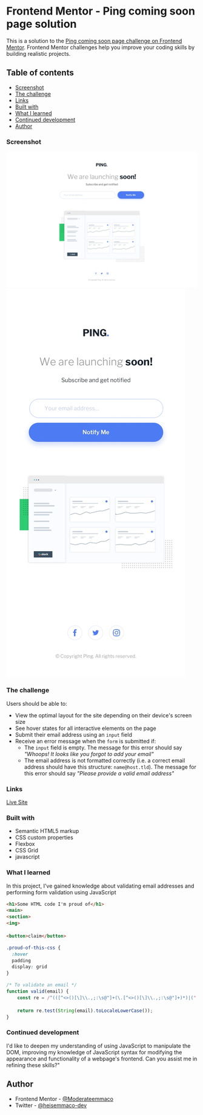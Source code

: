 # Frontend Mentor - Ping coming soon page solution

This is a solution to the [Ping coming soon page challenge on Frontend Mentor](https://www.frontendmentor.io/challenges/ping-single-column-coming-soon-page-5cadd051fec04111f7b848da). Frontend Mentor challenges help you improve your coding skills by building realistic projects. 

## Table of contents
  
  - [Screenshot](#screenshot)
  - [The challenge](#the-challenge)
  - [Links](#links)
  - [Built with](#built-with)
  - [What I learned](#what-i-learned)
  - [Continued development](#continued-development)
  - [Author](#author)

### Screenshot

<img src="/design/desktop-design.jpg">
<img src="/design/mobile-design.jpg">

### The challenge

Users should be able to:

- View the optimal layout for the site depending on their device's screen size
- See hover states for all interactive elements on the page
- Submit their email address using an `input` field
- Receive an error message when the `form` is submitted if:
	- The `input` field is empty. The message for this error should say *"Whoops! It looks like you forgot to add your email"*
	- The email address is not formatted correctly (i.e. a correct email address should have this structure: `name@host.tld`). The message for this error should say *"Please provide a valid email address"*

### Links
<a href="https://heisemmaco-dev.github.io/ping-coming-soon-page-master/">Live Site</a>

### Built with

- Semantic HTML5 markup
- CSS custom properties
- Flexbox
- CSS Grid
- javascript

### What I learned

In this project, I've gained knowledge about validating email addresses and performing form validation using JavaScript 

```html
<h1>Some HTML code I'm proud of</h1>
<main>
<section>
<img>

<button>claim</button>
```

```css
.proud-of-this-css {
  :hover
  padding 
  display: grid
}
```
```js
/* To validate an email */
function valid(email) {
    const re = /^(([^<>()[\]\\.,;:\s@"]+(\.[^<>()[\]\\.,;:\s@"]+)*)|(".+"))@((\[[[0-9]{1,3}\.[0-9]{1,3}\.[0-9]{1,3}\.[0-9]{1,3}\])|(([a-zA-Z\-0-9]+\.)+[a-zA-Z]{2,}))$/;

    return re.test(String(email).toLocaleLowerCase());
}
```

### Continued development

I'd like to deepen my understanding of using JavaScript to manipulate the DOM, improving my knowledge of JavaScript syntax for modifying the appearance and functionality of a webpage's frontend. Can you assist me in refining these skills?"

## Author

- Frontend Mentor - [@Moderateemmaco](https://www.frontendmentor.io/profile/Moderateemmaco)
- Twitter - [@heisemmaco-dev](https://www.github.com/heisemmaco-dev)
